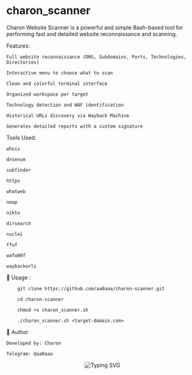 # charon_scanner
Charon Website Scanner is a powerful and simple Bash-based tool for performing fast and detailed website reconnaissance and scanning.


 Features:

    Full website reconnaissance (DNS, Subdomains, Ports, Technologies, Directories)

    Interactive menu to choose what to scan

    Clean and colorful terminal interface

    Organized workspace per target

    Technology detection and WAF identification

    Historical URLs discovery via Wayback Machine

    Generates detailed reports with a custom signature


Tools Used:

    whois

    dnsenum

    subfinder

    httpx

    whatweb

    nmap

    nikto

    dirsearch

    nuclei

    ffuf

    wafw00f

    waybackurls


🚀 Usage : 

        git clone https://github.com/aa0aaa/charon-scanner.git

        cd charon-scanner

        chmod +x charon_scanner.sh

        ./charon_scanner.sh <target-domain.com>




📢 Author

    Developed by: Charon

    Telegram: @aa0aaa

 <p align="center"> <img src="https://readme-typing-svg.demolab.com?font=Fira+Code&pause=1000&center=true&width=435&lines=Cybersecurity+Researcher;Ethical+Hacker;Bash+Developer;Security+Tools+Maker" alt="Typing SVG" /> </p> 
